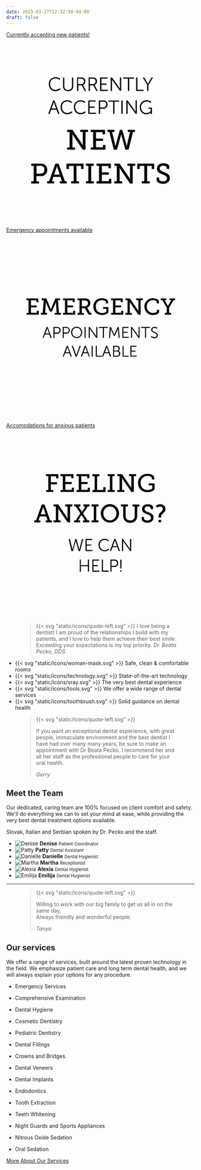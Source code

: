 ```yaml
---
date: 2023-03-27T12:52:58-04:00
draft: false
---
```


<section class="atf">
  <!-- <svg xmlns="http://www.w3.org/2000/svg" viewBox="0 0 1281 270.2"><path fill="#db4a63" d="M1280.72 61.404v-48.05c-62.17 5.29-159.06 19.78-277.59 20.55-214.59 1.4-326.6-25.23-484.88-31.69C398-2.696 221.25-1.766 0 29.694v173.82h.31v34.17c62.17-5.29 159.06-11.85 277.59-12.62 214.59-1.4 326.6 35.8 484.88 42.26 120.25 4.91 297 7.28 518.25-24.17V61.414h-.31v-.01Z"/></svg> -->
  <div class="three-items">
    <div class="container">
      <a href="/our-services/#getting-started" class="new-patients">
        <span class="sr-only">Currently accepting new patients!</span>
        <svg xmlns="http://www.w3.org/2000/svg" viewBox="0 0 200 200"><path class="dark-fill" d="M64.6 116.1h2.6V99.7h-2.6v-2.3h5.6l10.3 15.1c.4.6.7 1.5.7 1.5h.1s-.1-1-.1-1.7V99.7h-2.7v-2.3h8.3v2.3h-2.7v18.8h-2.9l-10.3-15.1c-.4-.6-.7-1.5-.7-1.5h-.1s.1 1 .1 1.7v12.6h2.7v2.3h-8.3v-2.4zm25 0h2.6V99.7h-2.6v-2.3h15.2v4.9h-2.6v-2.4h-7v6.8h7.5v2.4h-7.5v6.9h7.5v-2.5h2.6v5H89.6v-2.4zm17.7-18.7h7.5v2.3h-2.5l3.3 13.8c.1.7.2 1.6.2 1.6h.1s.1-.8.3-1.6l4.4-16.1h2.5l4.4 16.1c.2.7.3 1.6.3 1.6h.1l.2-1.6 3.3-13.8H129v-2.3h7.5v2.3h-2l-4.7 18.8h-3.4l-4.1-14.9c-.2-.7-.3-1.7-.3-1.7h-.1s-.1.9-.3 1.7l-4.1 14.9h-3.4l-4.7-18.8h-2l-.1-2.3zm-80.8 54.5h2.6v-16.4h-2.6v-2.3h9.8c1.3 0 2.6.1 3.6.6 2.2.9 3.6 3.2 3.6 6 0 3-1.6 5.3-4 6.2-1 .4-2 .4-3.2.4H32v5.6h2.7v2.3h-8.3l.1-2.4zm9.5-8.1c1 0 1.7-.1 2.4-.4 1.3-.6 2.1-1.9 2.1-3.8 0-1.7-.7-3-1.9-3.6-.7-.4-1.6-.5-2.6-.5h-3.9v8.3H36zm7.4 8.1h2l6.7-18.7h3.4l6.7 18.7h2v2.3h-7.3v-2.3h2.2l-1.6-4.7H50l-1.6 4.7h2.3v2.3h-7.3v-2.3zm13.4-7.1-2.6-7.3c-.3-.9-.4-1.6-.4-1.6h-.1s-.1.7-.4 1.6l-2.6 7.3h6.1zm12 7.1h2.7v-16.3h-5v3.3h-2.6v-5.7H82v5.7h-2.6v-3.3h-4.9v16.3h2.7v2.3h-8.3l-.1-2.3zm15.7 0h2.6v-16.4h-2.6v-2.3h8.3v2.3h-2.7v16.4h2.7v2.3h-8.3v-2.3zm11.3 0h2.6v-16.4h-2.6v-2.3H111v4.9h-2.6v-2.4h-7v6.8h7.5v2.4h-7.5v6.9h7.5v-2.5h2.6v5H95.8v-2.4zm18.9 0h2.6v-16.4h-2.6v-2.3h5.6l10.3 15.1c.4.6.7 1.5.7 1.5h.1s-.1-1-.1-1.7v-12.6h-2.7v-2.3h8.3v2.3h-2.7v18.8h-2.9L121 139.1c-.4-.6-.7-1.5-.7-1.5h-.1s.1 1 .1 1.7v12.6h2.7v2.3h-8.3v-2.3zm29.1 0h2.7v-16.3h-4.9v3.3H139v-5.7h18v5.7h-2.6v-3.3h-4.9v16.3h2.7v2.3h-8.3l-.1-2.3zm18.4-4v1.6c0 1.6 2 2.5 4.2 2.5 2.4 0 4.2-1.1 4.2-3.2 0-2.4-2.5-3.2-5.1-4.3-2.8-1-5.6-2.2-5.6-6 0-4 3.2-5.7 6.7-5.7 3.2 0 6.4 1.2 6.4 3.5v2.5h-2.8v-1.5c0-1.2-1.9-1.9-3.6-1.9-2.1 0-3.7 1-3.7 2.9 0 2.2 2.1 3 4.5 3.9 3.1 1.2 6.2 2.4 6.2 6.3 0 4-3.3 6.1-7.2 6.1-3.3 0-6.9-1.5-6.9-4.5v-2.2h2.7z"/><path class="light-fill" d="M52.2 41.8c2.5 0 4.1 1 4.8 1.5.2.2.2.4.1.7l-.2.3c-.2.2-.4.3-.7.1-.6-.4-2-1.3-4-1.3-3.5 0-5.7 2.6-5.7 5.9 0 3.4 2.3 6.2 5.8 6.2 2.1 0 3.6-1 4.2-1.5.2-.2.5-.2.7.1l.2.2c.2.2.2.5 0 .7-.7.6-2.4 1.9-5.1 1.9-4.3 0-7.2-3.3-7.2-7.5-.1-4.1 2.9-7.3 7.1-7.3zm8 .8c0-.3.2-.5.5-.5h.4c.3 0 .5.2.5.5v8.8c0 2.5 1.6 3.9 4 3.9 2.5 0 4.1-1.5 4.1-4v-8.7c0-.3.2-.5.5-.5h.4c.3 0 .5.2.5.5v8.8c0 3.2-2.2 5.2-5.4 5.2s-5.5-2-5.5-5.2v-8.8zm14.7 0c0-.3.2-.5.5-.5h3.9c1.3 0 2 .1 2.6.4 1.3.6 2.1 1.8 2.1 3.6 0 1.9-1.1 3.5-2.7 3.9 0 0 .1.2.4.6l2.8 5.2c.2.3 0 .6-.3.6h-.5c-.3 0-.5-.1-.6-.3l-3-5.7h-3.6v5.5c0 .3-.2.5-.5.5h-.4c-.3 0-.5-.2-.5-.5V42.6h-.2zm4.7 6.5c1.7 0 2.8-1.2 2.8-3 0-1.1-.5-2.1-1.5-2.5-.4-.2-.8-.3-1.9-.3h-2.8V49l3.4.1zm7.6-6.5c0-.3.2-.5.5-.5h3.9c1.3 0 2 .1 2.6.4 1.3.6 2.1 1.8 2.1 3.6 0 1.9-1.1 3.5-2.7 3.9 0 0 .1.2.4.6l2.8 5.2c.2.3 0 .6-.3.6H96c-.3 0-.5-.1-.6-.3l-3-5.7h-3.6v5.5c0 .3-.2.5-.5.5h-.4c-.3 0-.5-.2-.5-.5V42.6h-.2zm4.8 6.5c1.7 0 2.8-1.2 2.8-3 0-1.1-.5-2.1-1.5-2.5-.4-.2-.8-.3-1.9-.3h-2.8V49l3.4.1zm7.6-6.5c0-.3.2-.5.5-.5h7c.3 0 .5.2.5.5v.2c0 .3-.2.5-.5.5H101v5.2h4.9c.3 0 .5.2.5.5v.3c0 .3-.2.5-.5.5H101v5.3h6.5c.3 0 .5.2.5.5v.2c0 .3-.2.5-.5.5H100c-.3 0-.5-.2-.5-.5V42.6h.1zm11.2 0c0-.3.2-.5.5-.5h.5c.3 0 .4.1.6.3l7.1 9.9c.5.7 1.2 1.9 1.2 1.9s-.1-1.2-.1-1.9v-9.8c0-.3.2-.5.5-.5h.4c.3 0 .5.2.5.5v13.2c0 .3-.2.5-.5.5h-.5c-.3 0-.4-.1-.6-.3l-7.1-9.9c-.5-.7-1.2-1.9-1.2-1.9s.1 1.2.1 1.9v9.8c0 .3-.2.5-.5.5h-.4c-.3 0-.5-.2-.5-.5V42.6zm18.3.7h-4.6c-.3 0-.5-.2-.5-.5v-.2c0-.3.2-.5.5-.5h10.6c.3 0 .5.2.5.5v.2c0 .3-.2.5-.5.5h-4.6v12.5c0 .3-.2.5-.5.5h-.4c-.3 0-.5-.2-.5-.5V43.3zm8.7-.7c0-.3.2-.5.5-.5h.4c.3 0 .5.2.5.5v12.5h6.1c.3 0 .5.2.5.5v.2c0 .3-.2.5-.5.5h-7c-.3 0-.5-.2-.5-.5V42.6zm11.9 7.6-4.5-7.5c-.2-.3-.1-.6.3-.6h.5c.3 0 .5.1.6.3l2.8 4.8c.4.8.9 1.7.9 1.7s.4-1 .9-1.7l2.8-4.8c.1-.2.3-.3.6-.3h.5c.4 0 .5.3.3.6l-4.5 7.5v5.6c0 .3-.2.5-.5.5h-.4c-.3 0-.5-.2-.5-.5v-5.6h.2zM49.6 66.8c.1-.3.3-.4.5-.4h.7c.3 0 .5.1.5.4l4.9 13.3c.1.4 0 .6-.4.6h-.4c-.3 0-.5-.1-.6-.4l-1.5-4.1h-5.7l-1.5 4.1c-.1.3-.3.4-.6.4h-.4c-.4 0-.5-.2-.4-.6l4.9-13.3zm3.3 8.1L51 69.7c-.2-.7-.5-1.9-.5-1.9s-.3 1.2-.5 1.9l-2 5.2h4.9zm11.8-8.7c2.5 0 4.1 1 4.8 1.5.2.2.2.4.1.7l-.2.3c-.2.2-.4.3-.7.1-.6-.4-2-1.3-4-1.3-3.5 0-5.7 2.6-5.7 5.9 0 3.4 2.3 6.2 5.8 6.2 2.1 0 3.6-1 4.2-1.5.2-.2.5-.2.7.1l.2.2c.2.2.2.5 0 .7-.7.6-2.4 1.9-5.1 1.9-4.3 0-7.2-3.3-7.2-7.5-.1-4.2 2.9-7.3 7.1-7.3zm14.1 0c2.5 0 4.1 1 4.8 1.5.2.2.2.4.1.7l-.2.3c-.2.2-.4.3-.7.1-.6-.4-2-1.3-4-1.3-3.5 0-5.7 2.6-5.7 5.9 0 3.4 2.3 6.2 5.8 6.2 2.1 0 3.6-1 4.2-1.5.2-.2.5-.2.7.1l.2.2c.2.2.2.5 0 .7-.7.6-2.4 1.9-5.1 1.9-4.3 0-7.2-3.3-7.2-7.5s2.9-7.3 7.1-7.3zm8.2.7c0-.3.2-.5.5-.5h7c.3 0 .5.2.5.5v.2c0 .3-.2.5-.5.5h-6.1v5.2h4.9c.3 0 .5.2.5.5v.3c0 .3-.2.5-.5.5h-4.9v5.3h6.5c.3 0 .5.2.5.5v.2c0 .3-.2.5-.5.5h-7.4c-.3 0-.5-.2-.5-.5V66.9zm11.2 0c0-.3.2-.5.5-.5h4.4c2.6 0 4.4 1.7 4.4 4.3 0 2.7-1.8 4.4-4.4 4.4h-3.5v5.1c0 .3-.2.5-.5.5h-.4c-.3 0-.5-.2-.5-.5V66.9zm4.8 6.9c1.9 0 3.1-1.2 3.1-3.1s-1.2-3-3.1-3h-3.4v6.1h3.4zm10.4-6.1h-4.6c-.3 0-.5-.2-.5-.5V67c0-.3.2-.5.5-.5h10.6c.3 0 .5.2.5.5v.2c0 .3-.2.5-.5.5h-4.6v12.5c0 .3-.2.5-.5.5h-.4c-.3 0-.5-.2-.5-.5V67.7zm8.7-.8c0-.3.2-.5.5-.5h.4c.3 0 .5.2.5.5v13.2c0 .3-.2.5-.5.5h-.4c-.3 0-.5-.2-.5-.5V66.9zm5.3 0c0-.3.2-.5.5-.5h.5c.3 0 .4.1.6.3l7.1 9.9c.5.7 1.2 1.9 1.2 1.9s-.1-1.2-.1-1.9v-9.8c0-.3.2-.5.5-.5h.4c.3 0 .5.2.5.5V80c0 .3-.2.5-.5.5h-.5c-.3 0-.4-.1-.6-.3l-7.1-9.9c-.5-.7-1.2-1.9-1.2-1.9s.1 1.2.1 1.9v9.8c0 .3-.2.5-.5.5h-.4c-.3 0-.5-.2-.5-.5V66.9zm21.4-.7c2.4 0 4.1.9 4.7 1.4.3.2.3.4.1.7l-.2.3c-.2.3-.4.3-.7.1-.6-.4-1.9-1.1-3.9-1.1-3.4 0-5.8 2.7-5.8 6 0 3.5 2.4 6.1 5.7 6.1 2.9 0 4.5-2.1 4.5-2.1v-2.4h-1.9c-.3 0-.5-.2-.5-.5v-.2c0-.3.2-.5.5-.5h2.8c.3 0 .5.2.5.5v5.8c0 .3-.2.5-.5.5h-.3c-.3 0-.5-.2-.5-.4v-1.2s-1.6 1.9-4.6 1.9c-3.9 0-7-3.1-7-7.4-.1-4.3 3-7.5 7.1-7.5z"/></svg>
      </a>
      <a href="/contact/" class="emergency-appts">
        <span class="sr-only">Emergency appointments available</span>
        <svg xmlns="http://www.w3.org/2000/svg" viewBox="0 0 200 200"><path class="light-fill" d="M42.7 99.6c.1-.2.2-.3.4-.3h.5c.2 0 .4.1.4.3l4 10.8c.1.3 0 .5-.3.5h-.4c-.2 0-.4-.1-.5-.3l-1.2-3.4h-4.7l-1.2 3.4c-.1.2-.2.3-.5.3H39c-.3 0-.4-.2-.3-.5l4-10.8zm2.7 6.6-1.5-4.2c-.2-.5-.4-1.5-.4-1.5s-.3 1-.4 1.5l-1.6 4.2h3.9zM50.1 99.7c0-.3.1-.4.4-.4h3.6c2.1 0 3.6 1.4 3.6 3.5 0 2.2-1.5 3.6-3.6 3.6h-2.9v4.2c0 .3-.1.4-.4.4h-.3c-.3 0-.4-.1-.4-.4V99.7zm3.8 5.6c1.6 0 2.6-.9 2.6-2.5s-1-2.5-2.5-2.5h-2.7v5h2.6zM59.8 99.7c0-.3.1-.4.4-.4h3.6c2.1 0 3.6 1.4 3.6 3.5 0 2.2-1.5 3.6-3.6 3.6H61v4.2c0 .3-.1.4-.4.4h-.3c-.3 0-.4-.1-.4-.4V99.7zm3.9 5.6c1.6 0 2.6-.9 2.6-2.5s-1-2.5-2.5-2.5H61v5h2.7zM74.7 99.1c3.4 0 5.9 2.6 5.9 5.9 0 3.4-2.5 6.1-5.9 6.1-3.4 0-5.9-2.7-5.9-6.1 0-3.3 2.5-5.9 5.9-5.9zm0 11c2.7 0 4.7-2.2 4.7-5s-2-4.9-4.7-4.9-4.7 2.1-4.7 4.9c0 2.8 2 5 4.7 5zM83.1 99.7c0-.3.1-.4.4-.4h.3c.2 0 .4.1.4.4v10.8c0 .3-.1.4-.4.4h-.3c-.3 0-.4-.1-.4-.4V99.7zM87.5 99.7c0-.3.1-.4.4-.4h.4c.2 0 .4.1.5.3l5.8 8.1c.4.6 1 1.6 1 1.6s-.1-1-.1-1.6v-8c0-.3.1-.4.4-.4h.3c.3 0 .4.1.4.4v10.8c0 .3-.1.4-.4.4h-.4c-.2 0-.4-.1-.5-.3l-5.8-8.1c-.4-.6-1-1.6-1-1.6s.1 1 .1 1.6v8c0 .3-.1.4-.4.4h-.3c-.3 0-.4-.1-.4-.4V99.7zM102.5 100.3h-3.8c-.3 0-.4-.1-.4-.4v-.2c0-.3.1-.4.4-.4h8.7c.3 0 .4.1.4.4v.2c0 .3-.1.4-.4.4h-3.8v10.2c0 .3-.1.4-.4.4h-.3c-.3 0-.4-.1-.4-.4v-10.2zM109.8 99.7c0-.2.2-.4.4-.4h.4c.2 0 .4.1.5.3l2.9 6.5c.3.6.6 1.4.6 1.4s.3-.8.6-1.4l2.9-6.5c.1-.2.2-.3.5-.3h.4c.2 0 .4.1.4.4l.9 10.8c0 .3-.1.4-.4.4h-.3c-.2 0-.4-.1-.4-.4l-.6-7.8v-1.6s-.3 1-.6 1.6l-2.6 5.7c-.1.2-.2.3-.5.3h-.4c-.2 0-.4-.1-.5-.3l-2.6-5.7c-.2-.6-.6-1.7-.6-1.7v1.7l-.6 7.8c0 .2-.2.4-.4.4h-.3c-.3 0-.4-.1-.4-.4l.7-10.8zM123.2 99.7c0-.3.1-.4.4-.4h5.7c.3 0 .4.1.4.4v.2c0 .3-.1.4-.4.4h-5v4.2h4c.3 0 .4.1.4.4v.2c0 .3-.1.4-.4.4h-4v4.3h5.3c.3 0 .4.1.4.4v.2c0 .3-.1.4-.4.4h-6c-.3 0-.4-.1-.4-.4V99.7zM132.4 99.7c0-.3.1-.4.4-.4h.4c.2 0 .4.1.5.3l5.8 8.1c.4.6 1 1.6 1 1.6s-.1-1-.1-1.6v-8c0-.3.1-.4.4-.4h.3c.3 0 .4.1.4.4v10.8c0 .3-.1.4-.4.4h-.4c-.2 0-.4-.1-.5-.3l-5.8-8.1c-.4-.6-1-1.6-1-1.6s.1 1 .1 1.6v8c0 .3-.1.4-.4.4h-.3c-.3 0-.4-.1-.4-.4V99.7zM147.3 100.3h-3.8c-.3 0-.4-.1-.4-.4v-.2c0-.3.1-.4.4-.4h8.7c.3 0 .4.1.4.4v.2c0 .3-.1.4-.4.4h-3.8v10.2c0 .3-.1.4-.4.4h-.3c-.3 0-.4-.1-.4-.4v-10.2zM153.7 109.3l.2-.2c.2-.2.3-.2.6 0 .4.3 1.4 1 2.7 1 1.4 0 2.4-.8 2.4-2 0-2.9-5.8-2.2-5.8-5.8 0-1.9 1.6-3.1 3.6-3.1 1.4 0 2.4.6 2.8.9.2.1.2.3.1.5l-.1.3c-.1.2-.4.2-.6.1-.4-.3-1.2-.7-2.2-.7-1.3 0-2.4.7-2.4 2 0 2.8 5.8 2.1 5.8 5.8 0 1.8-1.3 3.2-3.5 3.2-1.7 0-2.9-.8-3.4-1.2-.3-.4-.4-.5-.2-.8z"/><path class="light-fill" d="M64.1 119.5c.1-.2.2-.3.4-.3h.5c.2 0 .4.1.4.3l4 10.8c.1.3 0 .5-.3.5h-.4c-.2 0-.4-.1-.5-.3l-1.2-3.4h-4.7l-1.2 3.4c-.1.2-.2.3-.5.3h-.3c-.3 0-.4-.2-.3-.5l4.1-10.8zm2.7 6.6-1.5-4.2c-.2-.5-.4-1.5-.4-1.5s-.3 1-.4 1.5l-1.6 4.2h3.9zM69.6 119.7c-.1-.3 0-.5.3-.5h.4c.2 0 .4.1.5.3l3.1 8.5c.2.6.4 1.5.4 1.5s.2-.9.4-1.5l3.1-8.5c.1-.2.2-.3.4-.3h.4c.3 0 .4.2.3.5l-4 10.8c-.1.2-.2.3-.5.3h-.5c-.2 0-.4-.1-.4-.3l-3.9-10.8zM83.2 119.5c.1-.2.2-.3.4-.3h.5c.2 0 .4.1.4.3l4 10.8c.1.3 0 .5-.3.5H88c-.2 0-.4-.1-.5-.3l-1.2-3.4h-4.7l-1.2 3.4c-.1.2-.2.3-.5.3h-.3c-.3 0-.4-.2-.3-.5l3.9-10.8zm2.7 6.6-1.5-4.2c-.2-.5-.4-1.5-.4-1.5s-.3 1-.4 1.5l-1.6 4.2h3.9zM90.6 119.6c0-.3.1-.4.4-.4h.3c.2 0 .4.1.4.4v10.8c0 .3-.1.4-.4.4H91c-.3 0-.4-.1-.4-.4v-10.8zM95 119.6c0-.3.1-.4.4-.4h.3c.2 0 .4.1.4.4v10.2h5c.3 0 .4.1.4.4v.2c0 .3-.1.4-.4.4h-5.7c-.3 0-.4-.1-.4-.4v-10.8zM105.9 119.5c.1-.2.2-.3.4-.3h.5c.2 0 .4.1.4.3l4 10.8c.1.3 0 .5-.3.5h-.4c-.2 0-.4-.1-.5-.3l-1.2-3.4h-4.7l-1.2 3.4c-.1.2-.2.3-.5.3h-.3c-.3 0-.4-.2-.3-.5l4.1-10.8zm2.7 6.6-1.5-4.2c-.2-.5-.4-1.5-.4-1.5s-.3 1-.4 1.5l-1.6 4.2h3.9zM113.3 119.6c0-.3.1-.4.4-.4h3.6c1.8 0 3.2 1.1 3.2 2.9 0 1.2-.6 2.1-1.5 2.5 1.2.3 2 1.5 2 2.9 0 2.1-1.5 3.3-3.5 3.3h-3.7c-.3 0-.4-.1-.4-.4v-10.8zm4 4.7c1.2 0 2-.8 2-2s-.7-2-2-2h-2.8v4h2.8zm.1 5.5c1.4 0 2.3-.9 2.3-2.3s-.9-2.3-2.3-2.3h-3v4.6h3zM123.4 119.6c0-.3.1-.4.4-.4h.3c.2 0 .4.1.4.4v10.2h5c.3 0 .4.1.4.4v.2c0 .3-.1.4-.4.4h-5.7c-.3 0-.4-.1-.4-.4v-10.8zM131.7 119.6c0-.3.1-.4.4-.4h5.7c.3 0 .4.1.4.4v.2c0 .3-.1.4-.4.4h-5v4.2h4c.3 0 .4.1.4.4v.2c0 .3-.1.4-.4.4h-4v4.3h5.3c.3 0 .4.1.4.4v.2c0 .3-.1.4-.4.4h-6c-.3 0-.4-.1-.4-.4v-10.7z"/><path class="dark-fill" d="M21.5 84.4h2.1V71h-2.1v-1.9H34v4h-2.1v-2h-5.7v5.5h6.1v2h-6.1v5.7h6.2v-2.1h2.1v4.1h-13v-1.9zM36.5 84.4h2.1L39.8 71h-2.2v-1.9h4.9l4.4 10.5c.3.7.4 1.2.4 1.2s.1-.5.4-1.2l4.4-10.5H57V71h-2.2l1.1 13.4H58v1.9h-6.6v-1.9h2.1l-.8-10.3c0-.5.1-1.4.1-1.4h-.1s-.2.8-.4 1.3l-3.9 9h-2.1l-3.9-9c-.2-.5-.4-1.3-.4-1.3h-.1s.1.9.1 1.4l-.8 10.3h2.1v1.9h-6.6v-1.9zM60.2 84.4h2.1V71h-2.1v-1.9h12.4v4h-2.1v-2h-5.7v5.5h6.1v2h-6.1v5.7H71v-2.1h2.1v4.1H60.2v-1.9zM75.6 84.4h2.1V71h-2.1v-1.9H83c1.2 0 2.2 0 3.2.4 1.8.6 3 2.1 3 4.5 0 2.5-1.4 4.3-3.6 4.8 0 0 .4.2.7.8l2.4 4.2c.3.5.6.6 1.2.6h.5v1.9h-1.5c-1.5 0-1.8-.3-2.4-1.3L84 80.4c-.4-.7-.8-.9-1.8-.9h-2v5h2.1v1.9h-6.7v-2zm8-7c1.9 0 3.1-1.2 3.1-3.2 0-1.3-.5-2.3-1.6-2.7-.6-.2-1.3-.3-2.1-.3h-2.8v6.3h3.4zM101.4 68.9c3 0 6.6 1.2 6.6 3.4v2.1h-2.2v-1.3c0-1.4-2.3-2.1-4.3-2.1-4 0-6.5 2.7-6.5 6.7s2.6 6.9 6.6 6.9c1.5 0 4.6-.5 4.6-2.1v-2.3h-3.4v-1.9h5.6V83c0 2.7-4.4 3.6-7 3.6-5.3 0-9-3.8-9-8.9 0-5.1 3.7-8.8 9-8.8zM111.2 84.4h2.1V71h-2.1v-1.9h12.4v4h-2.1v-2h-5.7v5.5h6.1v2h-6.1v5.7h6.2v-2.1h2.1v4.1h-12.9v-1.9zM126.6 84.4h2.1V71h-2.1v-1.9h4.6l8.4 12.3c.3.5.6 1.2.6 1.2h.1s-.1-.9-.1-1.4V71H138v-1.9h6.8V71h-2.2v15.3h-2.4L131.7 74c-.3-.5-.6-1.2-.6-1.2h-.1s.1.9.1 1.4v10.3h2.2v1.9h-6.8v-2zM155.5 68.9c2.1 0 6.5.8 6.5 3.4v2.1h-2.3V73c0-1.5-2.6-2.1-4.2-2.1-3.7 0-6.4 2.7-6.4 6.6 0 4.1 2.8 7 6.5 7 1.2 0 4.3-.4 4.3-2v-1.3h2.3v2.1c0 2.5-4.3 3.4-6.7 3.4-5.2 0-8.9-4-8.9-9 .1-5.1 4-8.8 8.9-8.8zM168.2 84.4h2.2V79l-4.8-8H164v-1.9h5.9V71H168l3.2 5.4c.2.4.3.7.3.7s.1-.4.4-.7l3.2-5.4h-1.8v-1.9h5.9V71h-1.6l-4.8 8v5.4h2.2v1.9h-6.8v-1.9z"/></svg>
      </a>
      <a href="/our-services/#anxious-patients" class="anxious-patients">
        <span class="sr-only">Accomodations for anxious patients</span>
        <svg xmlns="http://www.w3.org/2000/svg" viewBox="0 0 200 200"><path class="light-fill" d="M66.3 117.5c-.1-.3.1-.5.4-.5h.4c.3 0 .4.1.5.4l2.4 9.5c.2.7.3 1.4.3 1.4s.1-.7.3-1.4l2.6-9.5c.1-.3.2-.4.5-.4h.4c.3 0 .4.1.5.4l2.6 9.5c.2.7.3 1.4.3 1.4s.1-.7.3-1.4l2.5-9.5c.1-.3.2-.4.5-.4h.4c.3 0 .5.2.4.5l-3.2 11.9c-.1.3-.2.4-.5.4h-.7c-.3 0-.4-.1-.5-.4l-2.4-8.6c-.2-.8-.5-1.9-.5-1.9h-.1s-.2 1.1-.5 1.9l-2.4 8.6c-.1.3-.2.4-.5.4h-.7c-.3 0-.4-.1-.5-.4l-2.8-11.9zM84.1 117.4c0-.3.1-.5.4-.5h6.3c.3 0 .5.2.5.5v.2c0 .3-.2.5-.5.5h-5.5v4.7h4.4c.3 0 .5.1.5.4v.2c0 .3-.2.5-.5.5h-4.4v4.7h5.8c.3 0 .5.2.5.5v.2c0 .3-.2.5-.5.5h-6.6c-.3 0-.4-.2-.4-.5v-11.9zM104.2 116.8c2.3 0 3.7.9 4.3 1.4.2.2.2.4.1.6l-.2.2c-.2.2-.4.2-.6.1-.5-.4-1.8-1.1-3.5-1.1-3.1 0-5.1 2.3-5.1 5.3s2 5.5 5.2 5.5c1.9 0 3.2-.9 3.8-1.4.2-.2.4-.2.6.1l.2.2c.2.2.2.4 0 .6-.6.5-2.2 1.7-4.6 1.7-3.9 0-6.5-3-6.5-6.7-.1-3.7 2.6-6.5 6.3-6.5zM114.5 117.3c.1-.3.3-.4.5-.4h.6c.2 0 .4.1.5.4l4.4 11.9c.1.3 0 .5-.4.5h-.4c-.3 0-.4-.1-.5-.4l-1.4-3.7h-5.1l-1.3 3.7c-.1.3-.3.4-.5.4h-.4c-.3 0-.5-.2-.4-.5l4.4-11.9zm3 7.3-1.7-4.6c-.2-.6-.5-1.7-.5-1.7s-.3 1.1-.5 1.7l-1.7 4.6h4.4zM122.7 117.4c0-.3.1-.5.4-.5h.4c.2 0 .4.1.5.3l6.3 8.9c.4.6 1.1 1.7 1.1 1.7s-.1-1.1-.1-1.7v-8.7c0-.3.2-.5.5-.5h.4c.3 0 .4.2.4.5v11.9c0 .3-.1.5-.4.5h-.4c-.2 0-.4-.1-.5-.3l-6.3-8.9c-.4-.6-1.1-1.7-1.1-1.7s.1 1.1.1 1.7v8.7c0 .3-.2.5-.4.5h-.4c-.3 0-.4-.2-.4-.5v-11.9z"/><path class="light-fill" d="M77.9 139.2c0-.3.1-.5.4-.5h.4c.3 0 .4.2.4.5v5.4h7.4v-5.4c0-.3.1-.5.4-.5h.4c.3 0 .5.2.5.5v11.9c0 .3-.2.5-.5.5H87c-.3 0-.4-.2-.4-.5v-5.4h-7.4v5.4c0 .3-.2.5-.4.5h-.4c-.3 0-.4-.2-.4-.5v-11.9zM91.3 139.2c0-.3.1-.5.4-.5H98c.3 0 .5.2.5.5v.2c0 .3-.2.5-.5.5h-5.5v4.7H97c.3 0 .5.1.5.4v.2c0 .3-.2.5-.5.5h-4.4v4.7h5.8c.3 0 .5.2.5.5v.2c0 .3-.2.5-.5.5h-6.6c-.3 0-.4-.2-.4-.5v-11.9zM101.4 139.2c0-.3.1-.5.4-.5h.4c.3 0 .4.2.4.5v11.2h5.5c.3 0 .5.2.5.5v.2c0 .3-.2.5-.5.5h-6.3c-.3 0-.4-.2-.4-.5v-11.9zM110.5 139.2c0-.3.1-.5.4-.5h4c2.3 0 3.9 1.5 3.9 3.9s-1.7 3.9-3.9 3.9h-3.2v4.6c0 .3-.2.5-.4.5h-.4c-.3 0-.4-.2-.4-.5v-11.9zm4.2 6.2c1.7 0 2.8-1 2.8-2.8 0-1.7-1.1-2.7-2.8-2.7h-3v5.5h3zM121 150.6c0-.3.1-.5.4-.5h.5c.3 0 .4.2.4.5v.5c0 .3-.1.5-.4.5h-.5c-.3 0-.4-.2-.4-.5v-.5zm.1-2.8-.1-8.5c0-.3.2-.5.5-.5h.4c.3 0 .4.2.4.5l-.1 8.5c0 .3-.1.4-.4.4h-.3c-.3 0-.4-.1-.4-.4z"/><path class="dark-fill" d="M42.2 65.2h2.4V50.4h-2.4v-2.1h13.1v4.5H53v-2.2h-5.7v6.3h6.5v2.2h-6.5v6h2.6v2.1h-7.6v-2zM57.6 65.2H60V50.4h-2.4v-2.1h13.7v4.4H69v-2.2h-6.3v6.1h6.7v2.2h-6.7V65h6.8v-2.3h2.3v4.5H57.6v-2zM74.5 65.2h2.4V50.4h-2.4v-2.1h13.7v4.4h-2.3v-2.2h-6.3v6.1h6.7v2.2h-6.7V65h6.8v-2.3h2.3v4.5H74.5v-2zM91.4 65.2h2.4V50.6h-2.4v-2.2h7.4v2.2h-2.4v14.5h6.6v-3h2.4v5.2h-14v-2.1zM107.6 65.2h2.4V50.4h-2.4v-2.1h7.4v2.1h-2.4v14.7h2.4v2.1h-7.4v-2zM117.8 65.2h2.4V50.4h-2.4v-2.1h5l9.3 13.5c.3.5.6 1.4.6 1.4h.1s-.1-.9-.1-1.5V50.4h-2.4v-2.1h7.5v2.1h-2.4v16.8h-2.6l-9.3-13.5c-.3-.5-.6-1.4-.6-1.4h-.1s.1.9.1 1.5v11.3h2.4v2.1h-7.5v-2zM149.8 48c3.3 0 7.2 1.3 7.2 3.7V54h-2.5v-1.4c0-1.6-2.5-2.4-4.7-2.4-4.4 0-7.2 3-7.2 7.3 0 4.4 2.8 7.6 7.3 7.6 1.7 0 5.1-.5 5.1-2.4v-2.5h-3.7v-2.1h6.1v5.3c0 2.9-4.9 4-7.7 4-5.8 0-9.9-4.2-9.9-9.8.1-5.4 4.1-9.6 10-9.6z"/><path class="dark-fill" d="M29.8 97.3h1.8l6-16.8h3l6 16.8h1.8v2.1h-6.5v-2.1h2l-1.5-4.2h-6.7l-1.5 4.2h2v2.1h-6.5v-2.1zm12-6.4-2.3-6.5c-.3-.8-.3-1.4-.3-1.4h-.1s-.1.7-.3 1.4l-2.3 6.5h5.3zM50.2 97.3h2.4V82.5h-2.4v-2.1h5L64.4 94c.3.5.6 1.4.6 1.4h.1s-.1-.9-.1-1.5V82.5h-2.4v-2.1h7.5v2.1h-2.4v16.8h-2.6l-9.3-13.5c-.3-.5-.6-1.4-.6-1.4h-.1s.1.9.1 1.5v11.3h2.4v2.1h-7.5v-2zM71.9 97.3h1.8l4.9-7.5-4.8-7.3h-1.7v-2.1h6.6v2.1h-2l3.1 4.9c.3.4.5.7.5.7h.1s.2-.3.5-.7l3-4.9h-2v-2.1h6.4v2.1h-1.8l-5 7.5 4.8 7.2h1.8v2.1h-6.6v-2.1h2l-3.2-4.9c-.3-.4-.5-.8-.5-.8h-.1s-.2.3-.4.8l-3 4.9h2v2.1h-6.4v-2zM90.5 97.3h2.4V82.5h-2.4v-2.1h7.4v2.1h-2.4v14.7h2.4v2.1h-7.4v-2zM110 80.1c5.5 0 9.7 4.2 9.7 9.6 0 5.6-4.3 9.9-9.7 9.9-5.5 0-9.7-4.3-9.7-9.9 0-5.4 4.3-9.6 9.7-9.6zm0 17.2c3.8 0 6.9-3.3 6.9-7.5 0-4.1-3.1-7.3-6.9-7.3-3.8 0-7 3.2-7 7.3.1 4.2 3.2 7.5 7 7.5zM124.1 82.5h-2.4v-2.1h7.4v2.1h-2.4v9.8c0 1.2.2 2.3.7 3.1.8 1.2 2.2 1.9 4.1 1.9 1.8 0 3.3-.7 4.1-2 .5-.8.7-1.8.7-3v-9.7H134v-2.1h7.4v2.1H139v9.8c0 1.8-.5 3.4-1.3 4.6-1.3 1.8-3.6 2.8-6.1 2.8-2.7 0-4.9-1-6.2-2.8-.9-1.2-1.3-2.8-1.3-4.6v-9.9zM146.1 93.7v1.4c0 1.4 1.8 2.2 3.8 2.2 2.2 0 3.7-1 3.7-2.9 0-2.2-2.2-2.9-4.5-3.8-2.5-.9-5-2-5-5.3 0-3.6 2.9-5.1 6-5.1 2.8 0 5.7 1.1 5.7 3.1v2.2h-2.5v-1.3c0-1.1-1.7-1.7-3.2-1.7-1.8 0-3.3.9-3.3 2.6 0 2 1.9 2.7 4 3.5 2.8 1 5.5 2.1 5.5 5.6 0 3.6-2.9 5.5-6.4 5.5-2.9 0-6.2-1.3-6.2-4v-2h2.4zM161.6 92.9c0-4.1 4.5-4.7 4.5-7.7 0-1.5-1.3-2.6-3-2.6s-3 1.1-3 1.1l-1.4-1.8s1.8-1.7 4.7-1.7c3 0 5.6 1.9 5.6 4.9 0 4.4-4.7 4.9-4.7 8.1v1.1h-2.5v-1.4zm0 3.8h2.7v2.6h-2.7v-2.6z"/></svg>
      </a>
    </div>
  </div>
</section>

<figure class="body-quote large-quote large-pad">
  <div class="container">
    <blockquote>
      {{< svg "static/icons/quote-left.svg" >}}
      I love being a dentist! I am proud of the relationships I build with my patients, and I love to help them achieve their best smile. Exceeding your expectations is my top priority.
      <cite>Dr. Beata Pecko, DDS</cite>
    </blockquote>
  </div>
</figure>

<section class="home-icons large-pad">
  <div class="container">
    <ul>
      <li>
        {{< svg "static/icons/woman-mask.svg" >}}
        <span>Safe, clean & comfortable rooms</span>
      </li>
      <li>
        {{< svg "static/icons/technology.svg" >}}
        <span>State-of-the-art technology</span>
      </li>
      <li>
        {{< svg "static/icons/xray.svg" >}}
        <span>The very best dental experience</span>
      </li>
      <li>
        {{< svg "static/icons/tools.svg" >}}
        <span>We offer a wide range of dental services</span>
      </li>
      <li>
        {{< svg "static/icons/toothbrush.svg" >}}
        <span>Solid guidance on dental health</span>
      </li>
    </ul>
  </div>
</section>

<figure class="body-quote large-pad pink-bg">
  <div class="container">
    <blockquote>
      {{< svg "static/icons/quote-left.svg" >}}
      <p>If you want an exceptional dental experience, with great people, immaculate environment and the best dentist I have had over many many years, be sure to make an appointment with Dr Beata Pecko. I recommend her and all her staff as the professional people to care for your oral health.</p>
      <cite>Gerry</cite>
    </blockquote>
  </div> <!-- .container -->
</figure>

<section id="meet-the-team" class="large-pad">
  <div class="container">
    <h2>Meet the Team</h2>
    <p>Our dedicated, caring team are 100% focused on client comfort and safety. We'll do everything we can to set your mind at ease, while providing the very best dental treatment options available.</p>
    <p>Slovak, Italian and Serbian spoken by Dr. Pecko and the staff.</p>
    <ul class="animated">
      <li>
        <span><img src="img/staff/denise.webp" alt="Denise" /></span>
        <strong>Denise</strong>
        <small>Patient Coordinator</small>
      </li>
      <li>
        <span><img src="img/staff/patty.webp" alt="Patty" /></span>
        <strong>Patty</strong>
        <small>Dental Assistant</small>
      </li>
      <li>
        <span><img src="img/staff/danielle.webp" alt="Danielle" /></span>
        <strong>Danielle</strong>
        <small>Dental Hygienist</small>
      </li>
      <li>
        <span><img src="img/staff/martha.webp" alt="Martha" /></span>
        <strong>Martha</strong>
        <small>Receptionist</small>
      </li>
      <li>
        <span><img src="img/staff/alexia.webp" alt="Alexia" /></span>
        <strong>Alexia</strong>
        <small>Dental Hygienist</small>
      </li>
      <li>
        <span><img src="img/staff/emilija.webp" alt="Emilija" /></span>
        <strong>Emilija</strong>
        <small>Dental Hygienist</small>
      </li>
    </ul>
  </div>
</section>

<hr class="highlight" />

<figure class="body-quote large-pad">
  <div class="container">
    <blockquote>
      {{< svg "static/icons/quote-left.svg" >}}
      <p>Willing to work with our big family to get us all in on the same day.<br />Always friendly and wonderful people.</p>
      <cite>Tanya</cite>
    </blockquote>
  </div> <!-- .container -->
</figure>

<section id="home-services" class="large-pad pink-bg">
  <div class="container">
    <h2>Our services</h2>
    <p>We offer a range of services, built around the latest proven technology in the field. We emphasize patient care and long term dental health, and we will always explain your options for any procedure.</p>
    <ul>
      <li>
        <p>Emergency Services</p>
      </li>
      <li>
        <p>Comprehensive Examination</p>
      </li>
      <li>
        <p>Dental Hygiene</p>
      </li>
      <li>
        <p>Cosmetic Dentistry</p>
      </li>
      <li>
        <p>Pediatric Dentistry</p>
      </li>
      <li>
        <p>Dental Fillings</p>
      </li>
      <li>
        <p>Crowns and Bridges</p>
      </li>
      <li>
        <p>Dental Veneers</p>
      </li>
      <li>
        <p>Dental Implants</p>
      </li>
      <li>
        <p>Endodontics</p>
      </li>
      <li>
        <p>Tooth Extraction</p>
      </li>
      <li>
        <p>Teeth Whitening</p>
      </li>
      <li>
        <p>Night Guards and Sports Appliances</p>
      </li>
      <li>
        <p>Nitrous Oxide Sedation</p>
      </li>
      <li>
        <p>Oral Sedation</p>
      </li>
    </ul>
    <a class="btn pill hollow small" href="/our-services/">More About Our Services</a>
  </div>
</section>
